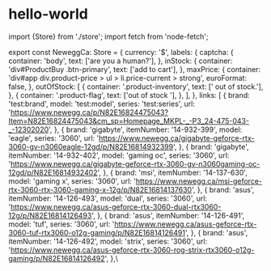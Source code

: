 # hello-world
import {Store} from './store';
import fetch from 'node-fetch';

export const NeweggCa: Store = {
  currency: '$',
  labels: {
    captcha: {
      container: 'body',
      text: ['are you a human?'],
    },
    inStock: {
      container: 'div#ProductBuy .btn-primary',
      text: ['add to cart'],
    },
    maxPrice: {
      container: 'div#app div.product-price > ul > li.price-current > strong',
      euroFormat: false,
    },
    outOfStock: [
      {
        container: '.product-inventory',
        text: [' out of stock.'],
      },
      {
        container: '.product-flag',
        text: ['out of stock '],
      },
    ],
  },
  links: [
    {
      brand: 'test:brand',
      model: 'test:model',
      series: 'test:series',
      url:
        'https://www.newegg.ca/p/N82E16824475043?Item=N82E16824475043&cm_sp=Homepage_MKPL-_-P3_24-475-043-_-12302020',
    },
    {
      brand: 'gigabyte',
      itemNumber: '14-932-399',
      model: 'eagle',
      series: '3060',
      url:
        'https://www.newegg.ca/gigabyte-geforce-rtx-3060-gv-n3060eagle-12gd/p/N82E16814932399',
    },
    {
      brand: 'gigabyte',
      itemNumber: '14-932-402',
      model: 'gaming oc',
      series: '3060',
      url:
        'https://www.newegg.ca/gigabyte-geforce-rtx-3060-gv-n3060gaming-oc-12gd/p/N82E16814932402',
    },
    {
      brand: 'msi',
      itemNumber: '14-137-630',
      model: 'gaming x',
      series: '3060',
      url:
        'https://www.newegg.ca/msi-geforce-rtx-3060-rtx-3060-gaming-x-12g/p/N82E16814137630',
    },
    {
      brand: 'asus',
      itemNumber: '14-126-493',
      model: 'dual',
      series: '3060',
      url:
        'https://www.newegg.ca/asus-geforce-rtx-3060-dual-rtx3060-12g/p/N82E16814126493',
    },
    {
      brand: 'asus',
      itemNumber: '14-126-491',
      model: 'tuf',
      series: '3060',
      url:
        'https://www.newegg.ca/asus-geforce-rtx-3060-tuf-rtx3060-o12g-gaming/p/N82E16814126491',
    },
    {
      brand: 'asus',
      itemNumber: '14-126-492',
      model: 'strix',
      series: '3060',
      url:
        'https://www.newegg.ca/asus-geforce-rtx-3060-rog-strix-rtx3060-o12g-gaming/p/N82E16814126492',
    },\

